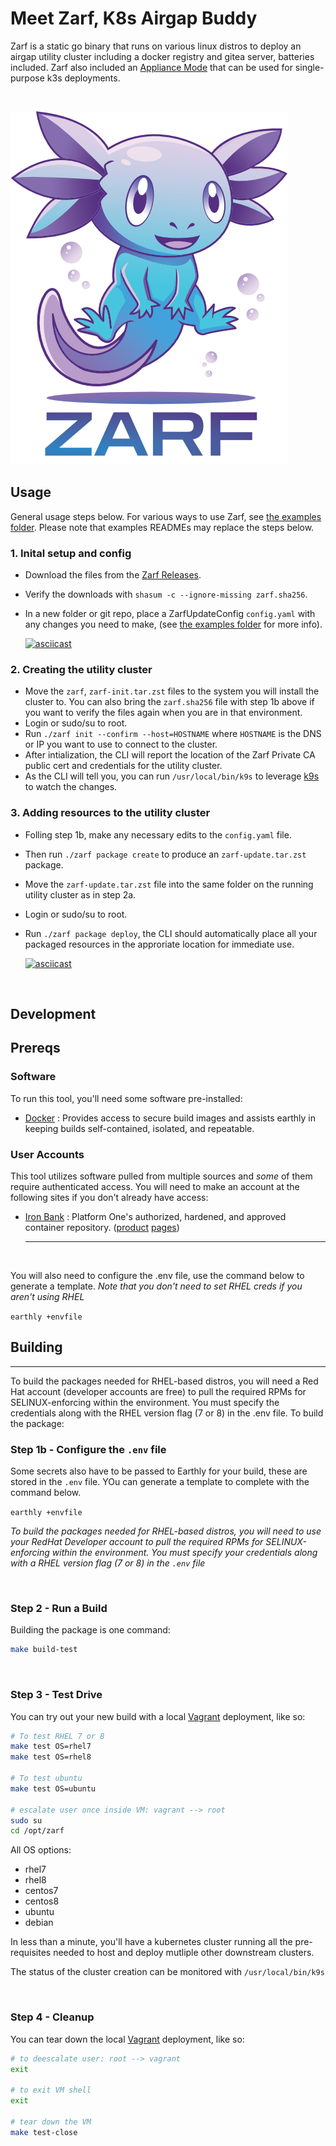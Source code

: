# Meet Zarf, K8s Airgap Buddy

Zarf is a static go binary that runs on various linux distros to deploy an airgap utility cluster including a docker registry and gitea server, batteries included. Zarf also included an [Appliance Mode](examples/appliance/README.md) that can be used for single-purpose k3s deployments.

&nbsp;

![Zarf logo](.images/zarf-logo.png)

## Usage
General usage steps below.  For various ways to use Zarf, see [the examples folder](examples).  Please note that examples READMEs may replace the steps below.

### 1. Inital setup and config
- Download the files from the [Zarf Releases](https://repo1.dso.mil/platform-one/big-bang/apps/product-tools/zarf/-/releases).
- Verify the downloads with `shasum -c --ignore-missing zarf.sha256`.
- In a new folder or git repo, place a ZarfUpdateConfig `config.yaml` with any changes you need to make, (see [the examples folder](examples) for more info).

  [![asciicast](https://asciinema.org/a/422834.svg)](https://asciinema.org/a/422834)
### 2. Creating the utility cluster
- Move the `zarf`, `zarf-init.tar.zst` files to the system you will install the cluster to.  You can also bring the `zarf.sha256` file with step 1b above if you want to verify the files again when you are in that environment.
- Login or sudo/su to root.
- Run `./zarf init --confirm --host=HOSTNAME` where `HOSTNAME` is the DNS or IP you want to use to connect to the cluster.
- After intialization, the CLI will report the location of the Zarf Private CA public cert and credentials for the utility cluster.
- As the CLI will tell you, you can run `/usr/local/bin/k9s` to leverage [k9s](https://k9scli.io/) to watch the changes.

### 3. Adding resources to the utility cluster 
- Folling step 1b, make any necessary edits to the `config.yaml` file.
- Then run `./zarf package create` to produce an `zarf-update.tar.zst` package.
- Move the `zarf-update.tar.zst` file into the same folder on the running utility cluster as in step 2a.
- Login or sudo/su to root.
- Run `./zarf package deploy`, the CLI should automatically place all your packaged resources in the approriate location for immediate use.

  [![asciicast](https://asciinema.org/a/423449.svg)](https://asciinema.org/a/423449)

&nbsp;
## Development

## Prereqs

### Software
To run this tool, you'll need some software pre-installed:

- [Docker](https://www.docker.com/products/docker-desktop) : Provides access to secure build images and assists earthly in keeping builds self-contained, isolated, and repeatable.

### User Accounts
This tool utilizes software pulled from multiple sources and _some_ of them require authenticated access.  You will need to make an account at the following sites if you don't already have access:

- [Iron Bank](https://registry1.dso.mil/) : Platform One's authorized, hardened, and approved container repository. ([product](https://p1.dso.mil/#/products/iron-bank/) [pages](https://ironbank.dso.mil/))

  ---

&nbsp;

You will also need to configure the .env file, use the command below to generate a template.  _Note that you don't need to set RHEL creds if you aren't using RHEL_

`earthly +envfile`

## Building
---
To build the packages needed for RHEL-based distros, you will need a Red Hat account (developer accounts are free) to pull the required RPMs for SELINUX-enforcing within the environment.  You must specify the credentials along with the RHEL version flag (7 or 8) in the .env file.  To build the package:

### Step 1b - Configure the `.env` file

Some secrets also have to be passed to Earthly for your build, these are stored in the `.env` file.  YOu can generate a template to complete with the command below. 

`earthly +envfile`

_To build the packages needed for RHEL-based distros, you will need to use your RedHat Developer account to pull the required RPMs for SELINUX-enforcing within the environment.  You must specify your credentials along with a RHEL version flag (7 or 8) in the `.env` file_

&nbsp;

### Step 2 - Run a Build

Building the package is one command:

```sh
make build-test
```

&nbsp;

### Step 3 - Test Drive

You can try out your new build with a local [Vagrant](https://www.vagrantup.com/) deployment, like so:

```bash
# To test RHEL 7 or 8
make test OS=rhel7
make test OS=rhel8

# To test ubuntu
make test OS=ubuntu

# escalate user once inside VM: vagrant --> root
sudo su
cd /opt/zarf
```

All OS options:
- rhel7
- rhel8
- centos7
- centos8
- ubuntu
- debian 

In less than a minute, you'll have a kubernetes cluster running all the pre-requisites needed to host and deploy mutliple other downstream clusters.

The status of the cluster creation can be monitored with `/usr/local/bin/k9s`

&nbsp;

### Step 4 - Cleanup

You can tear down the local [Vagrant](https://www.vagrantup.com/) deployment, like so:

```bash
# to deescalate user: root --> vagrant
exit

# to exit VM shell
exit

# tear down the VM
make test-close
```
